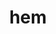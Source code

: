 ---
category: 3-letters
denotation: null
name: hem
reference_link: https://www.etymonline.com/word/hem
root_language: null
root_name: null
title: hem
type: free
word_sums:
- respelling: hem
  sum: 'Hem + '
---